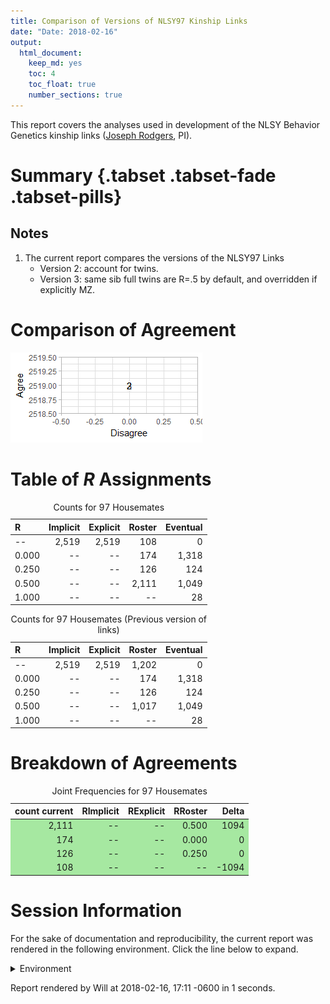 ```yaml
---
title: Comparison of Versions of NLSY97 Kinship Links
date: "Date: 2018-02-16"
output:
  html_document:
    keep_md: yes
    toc: 4
    toc_float: true
    number_sections: true
---
```


This report covers the analyses used in development of the NLSY Behavior Genetics kinship links ([Joseph Rodgers](https://www.vanderbilt.edu/psychological_sciences/bio/joe-rodgers), PI).

<!--  Set the working directory to the repository's base directory; this assumes the report is nested inside of two directories.-->


<!-- Set the report-wide options, and point to the external code file. -->


<!-- Load 'sourced' R files.  Suppress the output when loading sources. -->


<!-- Load packages, or at least verify they're available on the local machine.  Suppress the output when loading packages. -->


<!-- Load any global functions and variables declared in the R file.  Suppress the output. -->


<!-- Declare any global functions specific to a Rmd output.  Suppress the output. -->


<!-- Load the datasets.   -->


<!-- Tweak the datasets.   -->


# Summary {.tabset .tabset-fade .tabset-pills}

## Notes
1. The current report compares the versions of the NLSY97 Links
    * Version 2: account for twins.
    * Version 3: same sib full twins are R=.5 by default, and overridden if explicitly MZ.

# Comparison of Agreement
![](figure-png/graph-roc-1.png)<!-- -->

# Table of *R* Assignments
<table class="table table-striped table-hover table-condensed table-responsive" style="width: auto !important; ">
<caption>Counts for 97 Housemates</caption>
 <thead>
  <tr>
   <th style="text-align:left;"> R </th>
   <th style="text-align:right;"> Implicit </th>
   <th style="text-align:right;"> Explicit </th>
   <th style="text-align:right;"> Roster </th>
   <th style="text-align:right;"> Eventual </th>
  </tr>
 </thead>
<tbody>
  <tr>
   <td style="text-align:left;"> -- </td>
   <td style="text-align:right;"> 2,519 </td>
   <td style="text-align:right;"> 2,519 </td>
   <td style="text-align:right;"> 108 </td>
   <td style="text-align:right;"> 0 </td>
  </tr>
  <tr>
   <td style="text-align:left;"> 0.000 </td>
   <td style="text-align:right;"> -- </td>
   <td style="text-align:right;"> -- </td>
   <td style="text-align:right;"> 174 </td>
   <td style="text-align:right;"> 1,318 </td>
  </tr>
  <tr>
   <td style="text-align:left;"> 0.250 </td>
   <td style="text-align:right;"> -- </td>
   <td style="text-align:right;"> -- </td>
   <td style="text-align:right;"> 126 </td>
   <td style="text-align:right;"> 124 </td>
  </tr>
  <tr>
   <td style="text-align:left;"> 0.500 </td>
   <td style="text-align:right;"> -- </td>
   <td style="text-align:right;"> -- </td>
   <td style="text-align:right;"> 2,111 </td>
   <td style="text-align:right;"> 1,049 </td>
  </tr>
  <tr>
   <td style="text-align:left;"> 1.000 </td>
   <td style="text-align:right;"> -- </td>
   <td style="text-align:right;"> -- </td>
   <td style="text-align:right;"> -- </td>
   <td style="text-align:right;"> 28 </td>
  </tr>
</tbody>
</table>

<table class="table table-striped table-hover table-condensed table-responsive" style="width: auto !important; ">
<caption>Counts for 97 Housemates (Previous version of links)</caption>
 <thead>
  <tr>
   <th style="text-align:left;"> R </th>
   <th style="text-align:right;"> Implicit </th>
   <th style="text-align:right;"> Explicit </th>
   <th style="text-align:right;"> Roster </th>
   <th style="text-align:right;"> Eventual </th>
  </tr>
 </thead>
<tbody>
  <tr>
   <td style="text-align:left;"> -- </td>
   <td style="text-align:right;"> 2,519 </td>
   <td style="text-align:right;"> 2,519 </td>
   <td style="text-align:right;"> 1,202 </td>
   <td style="text-align:right;"> 0 </td>
  </tr>
  <tr>
   <td style="text-align:left;"> 0.000 </td>
   <td style="text-align:right;"> -- </td>
   <td style="text-align:right;"> -- </td>
   <td style="text-align:right;"> 174 </td>
   <td style="text-align:right;"> 1,318 </td>
  </tr>
  <tr>
   <td style="text-align:left;"> 0.250 </td>
   <td style="text-align:right;"> -- </td>
   <td style="text-align:right;"> -- </td>
   <td style="text-align:right;"> 126 </td>
   <td style="text-align:right;"> 124 </td>
  </tr>
  <tr>
   <td style="text-align:left;"> 0.500 </td>
   <td style="text-align:right;"> -- </td>
   <td style="text-align:right;"> -- </td>
   <td style="text-align:right;"> 1,017 </td>
   <td style="text-align:right;"> 1,049 </td>
  </tr>
  <tr>
   <td style="text-align:left;"> 1.000 </td>
   <td style="text-align:right;"> -- </td>
   <td style="text-align:right;"> -- </td>
   <td style="text-align:right;"> -- </td>
   <td style="text-align:right;"> 28 </td>
  </tr>
</tbody>
</table>

# Breakdown of Agreements 
<table class="table table-striped table-hover table-condensed table-responsive" style="width: auto !important; ">
<caption>Joint Frequencies for 97 Housemates</caption>
 <thead>
  <tr>
   <th style="text-align:right;"> count current </th>
   <th style="text-align:right;"> RImplicit </th>
   <th style="text-align:right;"> RExplicit </th>
   <th style="text-align:right;"> RRoster </th>
   <th style="text-align:right;"> Delta </th>
  </tr>
 </thead>
<tbody>
  <tr>
   <td style="text-align:right;background-color: #a6e8a1;"> 2,111 </td>
   <td style="text-align:right;background-color: #a6e8a1;"> -- </td>
   <td style="text-align:right;background-color: #a6e8a1;"> -- </td>
   <td style="text-align:right;background-color: #a6e8a1;"> 0.500 </td>
   <td style="text-align:right;background-color: #a6e8a1;"> 1094 </td>
  </tr>
  <tr>
   <td style="text-align:right;background-color: #a6e8a1;"> 174 </td>
   <td style="text-align:right;background-color: #a6e8a1;"> -- </td>
   <td style="text-align:right;background-color: #a6e8a1;"> -- </td>
   <td style="text-align:right;background-color: #a6e8a1;"> 0.000 </td>
   <td style="text-align:right;background-color: #a6e8a1;"> 0 </td>
  </tr>
  <tr>
   <td style="text-align:right;background-color: #a6e8a1;"> 126 </td>
   <td style="text-align:right;background-color: #a6e8a1;"> -- </td>
   <td style="text-align:right;background-color: #a6e8a1;"> -- </td>
   <td style="text-align:right;background-color: #a6e8a1;"> 0.250 </td>
   <td style="text-align:right;background-color: #a6e8a1;"> 0 </td>
  </tr>
  <tr>
   <td style="text-align:right;background-color: #a6e8a1;"> 108 </td>
   <td style="text-align:right;background-color: #a6e8a1;"> -- </td>
   <td style="text-align:right;background-color: #a6e8a1;"> -- </td>
   <td style="text-align:right;background-color: #a6e8a1;"> -- </td>
   <td style="text-align:right;background-color: #a6e8a1;"> -1094 </td>
  </tr>
</tbody>
</table>



# Session Information
For the sake of documentation and reproducibility, the current report was rendered in the following environment.  Click the line below to expand.

<details>
  <summary>Environment <span class="glyphicon glyphicon-plus-sign"></span></summary>

```
Session info --------------------------------------------------------------------------------------
```

```
 setting  value                                      
 version  R version 3.4.3 Patched (2018-01-25 r74163)
 system   x86_64, mingw32                            
 ui       RStudio (1.1.393)                          
 language (EN)                                       
 collate  English_United States.1252                 
 tz       America/Chicago                            
 date     2018-02-16                                 
```

```
Packages ------------------------------------------------------------------------------------------
```

```
 package     * version    date       source                               
 assertthat    0.2.0      2017-04-11 CRAN (R 3.4.2)                       
 backports     1.1.2      2017-12-13 CRAN (R 3.4.3)                       
 base        * 3.4.3      2018-01-26 local                                
 bindr         0.1        2016-11-13 CRAN (R 3.4.2)                       
 bindrcpp    * 0.2        2017-06-17 CRAN (R 3.4.2)                       
 bit           1.1-12     2014-04-09 CRAN (R 3.4.1)                       
 bit64         0.9-7      2017-05-08 CRAN (R 3.4.1)                       
 bitops      * 1.0-6      2013-08-17 CRAN (R 3.4.1)                       
 blob          1.1.0      2017-06-17 CRAN (R 3.4.2)                       
 checkmate     1.8.5      2017-10-24 CRAN (R 3.4.2)                       
 chron         2.3-52     2018-01-06 CRAN (R 3.4.3)                       
 cli           1.0.0      2017-11-05 CRAN (R 3.4.2)                       
 colorspace    1.3-2      2016-12-14 CRAN (R 3.4.2)                       
 compiler      3.4.3      2018-01-26 local                                
 config        0.2        2016-08-02 CRAN (R 3.4.2)                       
 crayon        1.3.4      2017-09-16 CRAN (R 3.4.1)                       
 datasets    * 3.4.3      2018-01-26 local                                
 DBI         * 0.7        2017-06-18 CRAN (R 3.4.2)                       
 devtools      1.13.4     2017-11-09 CRAN (R 3.4.2)                       
 digest        0.6.15     2018-01-28 CRAN (R 3.4.3)                       
 dplyr         0.7.4.9000 2018-01-26 Github (tidyverse/dplyr@3f91e1e)     
 evaluate      0.10.1     2017-06-24 CRAN (R 3.4.2)                       
 ggplot2     * 2.2.1.9000 2017-12-20 Github (tidyverse/ggplot2@bfff1d8)   
 glue          1.2.0      2017-10-29 CRAN (R 3.4.2)                       
 graphics    * 3.4.3      2018-01-26 local                                
 grDevices   * 3.4.3      2018-01-26 local                                
 grid          3.4.3      2018-01-26 local                                
 gsubfn        0.6-6      2014-08-27 CRAN (R 3.4.2)                       
 gtable        0.2.0      2016-02-26 CRAN (R 3.4.2)                       
 highr         0.6        2016-05-09 CRAN (R 3.4.2)                       
 hms           0.4.1      2018-01-24 CRAN (R 3.4.3)                       
 htmltools     0.3.6      2017-04-28 CRAN (R 3.4.2)                       
 httr          1.3.1      2017-08-20 CRAN (R 3.4.2)                       
 kableExtra    0.7.0      2018-01-15 CRAN (R 3.4.3)                       
 knitr       * 1.19       2018-01-29 CRAN (R 3.4.3)                       
 labeling      0.3        2014-08-23 CRAN (R 3.4.1)                       
 lazyeval      0.2.1      2017-10-29 CRAN (R 3.4.2)                       
 magrittr    * 1.5        2014-11-22 CRAN (R 3.4.2)                       
 markdown      0.8        2017-04-20 CRAN (R 3.4.2)                       
 memoise       1.1.0      2017-04-21 CRAN (R 3.4.2)                       
 methods     * 3.4.3      2018-01-26 local                                
 munsell       0.4.3      2016-02-13 CRAN (R 3.4.2)                       
 odbc          1.1.5      2018-01-23 CRAN (R 3.4.3)                       
 OuhscMunge    0.1.8.9006 2018-02-14 Github (OuhscBbmc/OuhscMunge@ce0a489)
 pillar        1.1.0      2018-01-14 CRAN (R 3.4.3)                       
 pkgconfig     2.0.1      2017-03-21 CRAN (R 3.4.2)                       
 plyr          1.8.4      2016-06-08 CRAN (R 3.4.2)                       
 proto         1.0.0      2016-10-29 CRAN (R 3.4.2)                       
 purrr         0.2.4      2017-10-18 CRAN (R 3.4.2)                       
 R6            2.2.2      2017-06-17 CRAN (R 3.4.2)                       
 Rcpp          0.12.15    2018-01-20 CRAN (R 3.4.3)                       
 RCurl       * 1.95-4.10  2018-01-04 CRAN (R 3.4.3)                       
 readr         1.1.1      2017-05-16 CRAN (R 3.4.2)                       
 rlang         0.1.6.9003 2018-01-26 Github (tidyverse/rlang@b5da865)     
 rmarkdown     1.8        2017-11-17 CRAN (R 3.4.2)                       
 RODBC         1.3-15     2017-04-13 CRAN (R 3.4.1)                       
 rprojroot     1.3-2      2018-01-03 CRAN (R 3.4.3)                       
 rsconnect     0.8.5      2017-08-23 CRAN (R 3.4.2)                       
 RSQLite     * 2.0        2017-06-19 CRAN (R 3.4.1)                       
 rstudioapi    0.7        2017-09-07 CRAN (R 3.4.1)                       
 rvest         0.3.2      2016-06-17 CRAN (R 3.4.2)                       
 scales        0.5.0.9000 2017-10-11 Github (hadley/scales@d767915)       
 sqldf         0.4-11     2017-06-28 CRAN (R 3.4.2)                       
 stats       * 3.4.3      2018-01-26 local                                
 stringi       1.1.6      2017-11-17 CRAN (R 3.4.2)                       
 stringr       1.2.0      2017-02-18 CRAN (R 3.4.2)                       
 tcltk         3.4.3      2018-01-26 local                                
 testit        0.7.1      2017-12-21 Github (yihui/testit@8a346dd)        
 tibble        1.4.2      2018-01-22 CRAN (R 3.4.3)                       
 tidyr         0.8.0      2018-01-29 CRAN (R 3.4.3)                       
 tidyselect    0.2.3      2017-11-06 CRAN (R 3.4.2)                       
 tools         3.4.3      2018-01-26 local                                
 utf8          1.1.3      2018-01-03 CRAN (R 3.4.3)                       
 utils       * 3.4.3      2018-01-26 local                                
 viridisLite   0.3.0      2018-02-01 CRAN (R 3.4.3)                       
 withr         2.1.1.9000 2017-12-20 Github (jimhester/withr@df18523)     
 xml2          1.2.0      2018-01-24 CRAN (R 3.4.3)                       
 yaml          2.1.16     2017-12-12 CRAN (R 3.4.3)                       
```
</details>



Report rendered by Will at 2018-02-16, 17:11 -0600 in 1 seconds.
